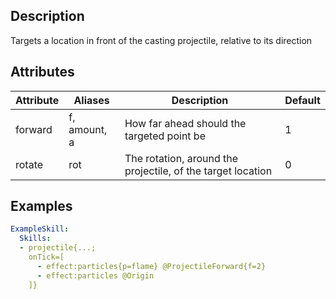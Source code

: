 ## Description
Targets a location in front of the casting projectile, relative to its direction


## Attributes
| Attribute | Aliases   | Description                                                          | Default |
|-----------|-----------|----------------------------------------------------------------------|---------|
| forward   | f, amount, a | How far ahead should the targeted point be                        | 1       |
| rotate    | rot       | The rotation, around the projectile, of the target location          | 0       |


## Examples
```yaml
ExampleSkill:
  Skills:
  - projectile{...;
    onTick=[
      - effect:particles{p=flame} @ProjectileForward{f=2}
      - effect:particles @Origin
    ]}
```